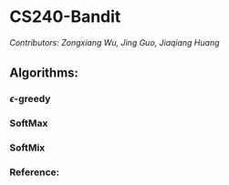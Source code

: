 # CS240-Bandit

###### Contributors: Zongxiang Wu, Jing Guo, Jiaqiang Huang

## Algorithms:

### $\epsilon$-greedy

### SoftMax

### SoftMix



### Reference:

[Multi-armed Bandit Algorithms and Empirical Evaluation]:https://link.springer.com/chapter/10.1007/11564096_42
